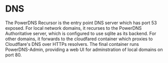 # DNS

The PowerDNS Recursor is the entry point DNS server which has port 53 exposed.
For local network domains, it recurses to the PowerDNS Authoritative server,
which is configured to use sqlite as its backend. For other domains, it forwards
to the cloudfared container which proxies to Cloudflare's DNS over HTTPs
resolvers. The final container runs PowerDNS-Admin, providing a web UI for
adminstration of local domains on port 80.
